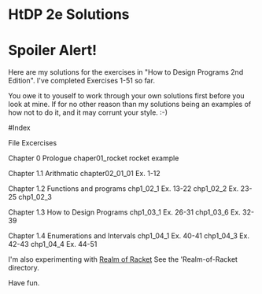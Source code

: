 # HtDP 2e Solutions

# Spoiler Alert!

Here are my solutions for the exercises in "How to Design Programs 2nd Edition".
I've completed Exercises 1-51 so far.

You owe it to youself to work through your own solutions first before you look at mine.  If for no other reason than my solutions being an examples of how not to do it, and it may corrunt your style. :-)  


#Index

  File           Excercises

Chapter 0   Prologue
  chaper01_rocket   rocket example

Chapter 1.1 Arithmatic
  chapter02_01_01      Ex.   1-12

Chapter 1.2 Functions and programs
  chp1_02_1      Ex.  13-22
  chp1_02_2      Ex.  23-25
  chp1_02_3

Chapter 1.3 How to Design Programs
  chp1_03_1      Ex.  26-31
  chp1_03_6      Ex.  32-39

Chapter 1.4 Enumerations and Intervals
  chp1_04_1      Ex.  40-41
  chp1_04_3      Ex.  42-43
  chp1_04_4      Ex.  44-51


I'm also experimenting with [Realm of Racket](http://www.nostarch.com/realmofracket)
See the 'Realm-of-Racket directory.

Have fun.
